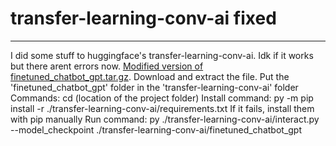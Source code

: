# transfer-learning-conv-ai fixed
-------------------------------------------------------------------------------------------------------------------------------------------------------
I did some stuff to huggingface's transfer-learning-conv-ai. Idk if it works but there arent errors now.
[Modified version of finetuned_chatbot_gpt.tar.gz](https://www.dropbox.com/s/2bxlot6ghc498y8/finetuned_chatbot_gpt.tar.gz?dl=1). Download and extract the file. Put the 'finetuned_chatbot_gpt' folder in the 'transfer-learning-conv-ai' folder
Commands:
cd (location of the project folder)
Install command:
py -m pip install -r ./transfer-learning-conv-ai/requirements.txt
If it fails, install them with pip manually
Run command:
py ./transfer-learning-conv-ai/interact.py --model_checkpoint ./transfer-learning-conv-ai/finetuned_chatbot_gpt
